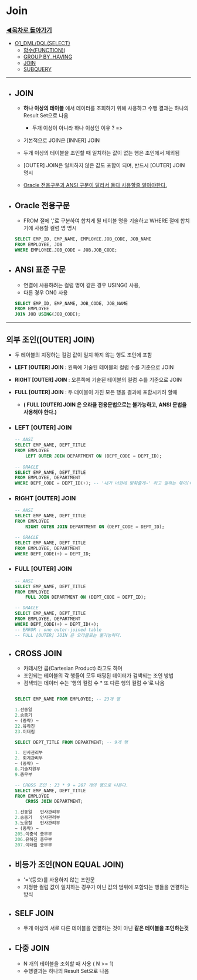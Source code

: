 # Join

### [◀목차로 돌아가기](https://github.com/senspond20/Oracle)

+ [O1_DML/DQL(SELECT)](https://github.com/senspond20/Oracle/tree/master/O1_DQL(SELECT)#dqlselect)
  + [함수(FUNCTION)](https://github.com/senspond20/Oracle/tree/master/O1_DQL(SELECT)/%ED%95%A8%EC%88%98(FUNCTION)#%ED%95%A8%EC%88%98-function))
  + [GROUP BY_HAVING](https://github.com/senspond20/Oracle/blob/master/O1_DQL(SELECT)/3_GroupByHaving.md#groupbyhaving)
  + [JOIN](https://github.com/senspond20/Oracle/blob/master/O1_DQL(SELECT)/4_Join.md#join)
  + [SUBQUERY](https://github.com/senspond20/Oracle/blob/master/O1_DQL(SELECT)/5_%EC%84%9C%EB%B8%8C%EC%BF%BC%EB%A6%AC.md#subquery%EC%84%9C%EB%B8%8C-%EC%BF%BC%EB%A6%AC)

--------------------------------

+ ## JOIN

    + **하나 이상의 테이블** 에서 데이터를 조회하기 위해 사용하고 수행 결과는 하나의 Result Set으로 나옴
        + 두개 이상이 아니라 하나 이상인 이유 ?  => 

    + 기본적으로 JOIN은 [INNER] JOIN
    + 두개 이상의 테이블을 조인할 때 일치하는 값이 없는 행은 조인에서 제외됨
    + [OUTER] JOIN은 일치하지 않은 값도 포함이 되며, 반드시 [OUTER] JOIN 명시 
    + <u>Oracle 전용구문과 ANSI 구문이 달라서 둘다 사용할줄 알아야한다.</u>


+ ## Oracle 전용구문
    + FROM 절에 ','로 구분하여 합치게 될 테이블 명을 기술하고 WHERE 절에 합치기에 사용할 컬럼 명 명시
    
    ```SQL
    SELECT EMP_ID, EMP_NAME, EMPLOYEE.JOB_CODE, JOB_NAME
    FROM EMPLOYEE, JOB
    WHERE EMPLOYEE.JOB_CODE = JOB.JOB_CODE;
    ```


+ ## ANSI 표준 구문
    + 연결에 사용하려는 컬럼 명이 같은 경우 USING() 사용,
    + 다른 경우 ON() 사용
    ```SQL
    SELECT EMP_ID, EMP_NAME, JOB_CODE, JOB_NAME
    FROM EMPLOYEE
    JOIN JOB USING(JOB_CODE);
    ```

-----------------------------

## 외부 조인([OUTER] JOIN)

+  두 테이블의 지정하는 컬럼 값이 일치 하지 않는 행도 조인에 포함

+ **LEFT [OUTER] JOIN** 
: 왼쪽에 기술된 테이블의 컬럼 수를 기준으로 JOIN

+ **RIGHT [OUTER] JOIN**
: 오른쪽에 기술된 테이블의 컬럼 수를 기준으로 JOIN

+ **FULL [OUTER] JOIN**
: 두 테이블이 가진 모든 행을 결과에 포함시키려 할때
    + **( FULL [OUTER] JOIN 은 오라클 전용문법으로는 불가능하고, ANSI 문법을 사용해야 한다.)**


+ ### LEFT [OUTER] JOIN 
    ```sql
    -- ANSI
    SELECT EMP_NAME, DEPT_TITLE
    FROM EMPLOYEE
        LEFT OUTER JOIN DEPARTMENT ON (DEPT_CODE = DEPT_ID);
        
    -- ORACLE
    SELECT EMP_NAME, DEPT_TITLE
    FROM EMPLOYEE, DEPARTMENT
    WHERE DEPT_CODE = DEPT_ID(+); -- '내가 너한테 맟춰줄게~' 라고 말하는 쪾이(+) 를 붙임
    ```

+ ### RIGHT [OUTER] JOIN 

    ```sql
    -- ANSI
    SELECT EMP_NAME, DEPT_TITLE
    FROM EMPLOYEE
        RIGHT OUTER JOIN DEPARTMENT ON (DEPT_CODE = DEPT_ID);

    -- ORACLE
    SELECT EMP_NAME, DEPT_TITLE
    FROM EMPLOYEE, DEPARTMENT
    WHERE DEPT_CODE(+) = DEPT_ID;
    ```


+ ### FULL [OUTER] JOIN 

    ```sql
    -- ANSI
    SELECT EMP_NAME, DEPT_TITLE
    FROM EMPLOYEE
        FULL JOIN DEPARTMENT ON (DEPT_CODE = DEPT_ID);

    -- ORACLE
    SELECT EMP_NAME, DEPT_TITLE
    FROM EMPLOYEE, DEPARTMENT
    WHERE DEPT_CODE(+) = DEPT_ID(+);
    -- ERROR : one outer-joined table
    -- FULL [OUTER] JOIN 은 오라클로는 불가능하다.

    ```

+ ## CROSS JOIN
    + 카테시안 곱(Cartesian Product) 라고도 하며
    + 조인되는 테이블의 각 행들이 모두 매핑된 데이터가 검색되는 조인 방법
    + 검색되는 데이터 수는 '행의 컬럼 수 * 또 다른 행의 컬럼 수'로 나옴

    ```sql

    SELECT EMP_NAME FROM EMPLOYEE; -- 23개 행

    1.선동일
    2.송종기
    ~ (중략) ~
    22.유하진
    23.이태림

    SELECT DEPT_TITLE FROM DEPARTMENT; -- 9개 행

    1. 인사관리부
    2. 회계관리부
    ~ (중략) ~
    8.기술지원부
    9.총무부

    -- CROSS 조인 : 23 * 9 = 207 개의 행으로 나온다.
    SELECT EMP_NAME, DEPT_TITLE
    FROM EMPLOYEE
        CROSS JOIN DEPARTMENT;

    1.선동일	인사관리부
    2.송종기	인사관리부
    3.노옹철	인사관리부
    ~ (중략) ~
    205.이중석	총무부
    206.유하진	총무부
    207.이태림	총무부
    ```

+ ## 비등가 조인(NON EQUAL JOIN)
    + '='(등호)를 사용하지 않는 조인문
    + 지정한 컬럼 값이 일치하는 경우가 아닌 값의 범위에 포함되는 행들을 연결하는 방식

+ ## SELF JOIN
    + 두개 이상의 서로 다른 테이블을 연결하는 것이 아닌 **같은 테이블을 조인하는것**  

+ ## 다중 JOIN 
    + N 개의 테이블을 조회할 때 사용 ( N >= 1)
    + 수행결과는 하나의 Result Set으로 나옴
